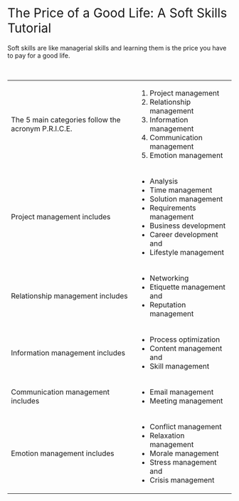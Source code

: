 <h1><span style="font-weight: 400;">The Price of a Good Life: A Soft Skills Tutorial</span></h1>
<p><span style="font-weight: 400;">Soft skills are like managerial skills and learning them is the price you have to pay for a good life.</span></p>
<p>&nbsp;</p>
<table>
<tbody>
<tr>
<td>
<p><span style="font-weight: 400;">The 5 main categories follow the acronym P.R.I.C.E.</span></p>
</td>
<td>
<ol>
<li style="font-weight: 400;"><span style="font-weight: 400;">Project management</span></li>
<li style="font-weight: 400;"><span style="font-weight: 400;">Relationship management</span></li>
<li style="font-weight: 400;"><span style="font-weight: 400;">Information management</span></li>
<li style="font-weight: 400;"><span style="font-weight: 400;">Communication management</span></li>
<li style="font-weight: 400;"><span style="font-weight: 400;">Emotion management</span></li>
</ol>
</td>
</tr>
<tr>
<td>
<p><span style="font-weight: 400;">Project management includes</span></p>
</td>
<td>
<ul>
<li style="font-weight: 400;"><span style="font-weight: 400;">Analysis</span></li>
<li style="font-weight: 400;"><span style="font-weight: 400;">Time management</span></li>
<li style="font-weight: 400;"><span style="font-weight: 400;">Solution management&nbsp;</span></li>
<li style="font-weight: 400;"><span style="font-weight: 400;">Requirements management</span></li>
<li style="font-weight: 400;"><span style="font-weight: 400;">Business development</span></li>
<li style="font-weight: 400;"><span style="font-weight: 400;">Career development and</span></li>
<li style="font-weight: 400;"><span style="font-weight: 400;">Lifestyle management</span></li>
</ul>
</td>
</tr>
<tr>
<td>
<p><span style="font-weight: 400;">Relationship management includes</span></p>
</td>
<td>
<ul>
<li style="font-weight: 400;"><span style="font-weight: 400;">Networking</span></li>
<li style="font-weight: 400;"><span style="font-weight: 400;">Etiquette management and</span></li>
<li style="font-weight: 400;"><span style="font-weight: 400;">Reputation management</span></li>
</ul>
</td>
</tr>
<tr>
<td>
<p><span style="font-weight: 400;">Information management includes</span></p>
</td>
<td>
<ul>
<li style="font-weight: 400;"><span style="font-weight: 400;">Process optimization</span></li>
<li style="font-weight: 400;"><span style="font-weight: 400;">Content management and</span></li>
<li style="font-weight: 400;"><span style="font-weight: 400;">Skill management</span></li>
</ul>
</td>
</tr>
<tr>
<td>
<p><span style="font-weight: 400;">Communication management includes</span></p>
</td>
<td>
<ul>
<li style="font-weight: 400;"><span style="font-weight: 400;">Email management</span></li>
<li style="font-weight: 400;"><span style="font-weight: 400;">Meeting management</span></li>
</ul>
</td>
</tr>
<tr>
<td>
<p><span style="font-weight: 400;">Emotion management includes</span></p>
</td>
<td>
<ul>
<li style="font-weight: 400;"><span style="font-weight: 400;">Conflict management</span></li>
<li style="font-weight: 400;"><span style="font-weight: 400;">Relaxation management</span></li>
<li style="font-weight: 400;"><span style="font-weight: 400;">Morale management</span></li>
<li style="font-weight: 400;"><span style="font-weight: 400;">Stress management and</span></li>
<li style="font-weight: 400;"><span style="font-weight: 400;">Crisis management</span></li>
</ul>
</td>
</tr>
</tbody>
</table>
<p><br /><br /></p>
<p>&nbsp;</p>
